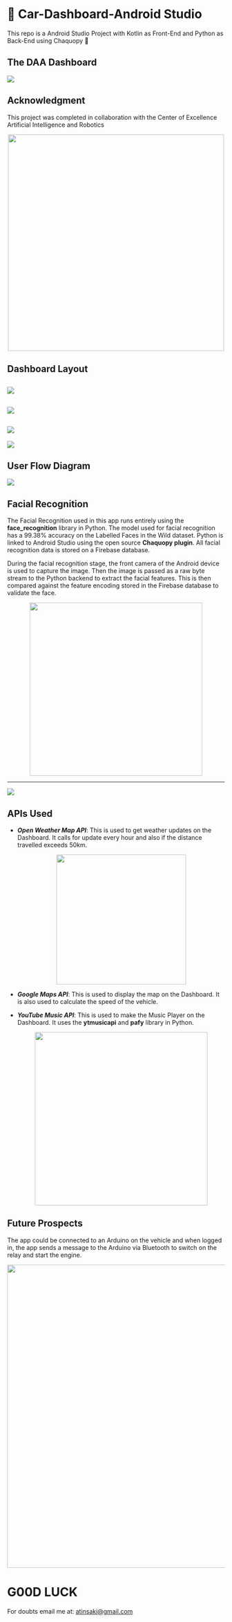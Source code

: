 # 🚗 Car-Dashboard-Android Studio

This repo is a Android Studio Project with Kotlin as Front-End and Python as Back-End using Chaquopy 🐼


## The DAA Dashboard

![](https://github.com/crypto-code/Car-Dashboard-Studio/blob/main/assets/1.png)

## Acknowledgment 

This project was completed in collaboration with the Center of Excellence Artificial Intelligence and Robotics

<p align="center">
<img src="https://github.com/crypto-code/Car-Dashboard-Studio/blob/main/assets/9.png" height="500">
</p>
  
## Dashboard Layout

![](https://github.com/crypto-code/Car-Dashboard-Studio/blob/main/assets/2.png)
---
![](https://github.com/crypto-code/Car-Dashboard-Studio/blob/main/assets/3.png)
---
![](https://github.com/crypto-code/Car-Dashboard-Studio/blob/main/assets/4.png)
---  
![](https://github.com/crypto-code/Car-Dashboard-Studio/blob/main/assets/5.png)


## User Flow Diagram

![](https://github.com/crypto-code/Car-Dashboard-Studio/blob/main/assets/6.png)

## Facial Recognition

  The Facial Recognition used in this app runs entirely using the **face_recognition** library in Python. The model used for facial recognition has a 99.38% accuracy on the Labelled Faces in the Wild dataset. Python is linked to Android Studio using the open source **Chaquopy plugin**. All facial recognition data is stored on a Firebase database.
  
  During the facial recognition stage, the front camera of the Android device is used to capture the image. Then the image is passed as a raw byte stream to the Python backend to extract the facial features. This is then compared against the feature encoding stored in the Firebase database to validate the face.

<p align="center">
<img src="https://github.com/crypto-code/Car-Dashboard-Studio/blob/main/assets/10.png" height="400">
</p>

---

![](https://github.com/crypto-code/Car-Dashboard-Studio/blob/main/assets/7.png)

## APIs Used

- ***Open Weather Map API***:
    This is used to get weather updates on the Dashboard. It calls for update every hour and also if the distance travelled exceeds 50km.
    <p align="center">
    <img src="https://github.com/crypto-code/Car-Dashboard-Studio/blob/main/assets/11.png" height="300">
    </p>
    
- ***Google Maps API***:
    This is used to display the map on the Dashboard. It is also used to calculate the speed of the vehicle.
    
- ***YouTube Music API***:
    This is used to make the Music Player on the Dashboard. It uses the **ytmusicapi** and **pafy** library in Python.
    <p align="center">
    <img src="https://github.com/crypto-code/Car-Dashboard-Studio/blob/main/assets/12.png" height="400">
    </p>

## Future Prospects

  The app could be connected to an Arduino on the vehicle and when logged in, the app sends a message to the Arduino via Bluetooth to switch on the relay and start the engine.
  <p align="center">
  <img src="https://github.com/crypto-code/Car-Dashboard-Studio/blob/main/assets/8.png" height="700">
  </p>
  

# G00D LUCK

For doubts email me at:
atinsaki@gmail.com

